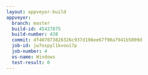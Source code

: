 ```yaml
---
layout: appveyor-build
appveyor:
  branch: master
  build-id: 45427875
  build-number: 438
  commit: df407073826326c937d196ee67f90a7941b5009d
  job-id: jw7ospyl1kvooi7p
  job-number: 4
  os-name: Windows
  test-result: 0
---
```

